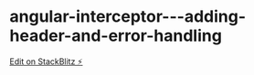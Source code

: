 # angular-interceptor---adding-header-and-error-handling

[Edit on StackBlitz ⚡️](https://stackblitz.com/edit/angular-interceptor-error-handling-and-adding-headers)
